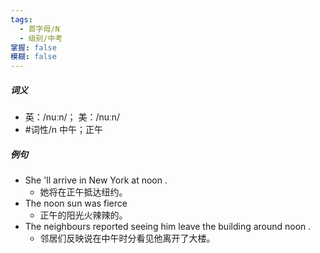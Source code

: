 ```yaml
---
tags:
  - 首字母/N
  - 级别/中考
掌握: false
模糊: false
---
```

##### 词义
- 英：/nuːn/； 美：/nuːn/
- #词性/n  中午；正午
##### 例句
- She 'll arrive in New York at noon .
	- 她将在正午抵达纽约。
- The noon sun was fierce
	- 正午的阳光火辣辣的。
- The neighbours reported seeing him leave the building around noon .
	- 邻居们反映说在中午时分看见他离开了大楼。
